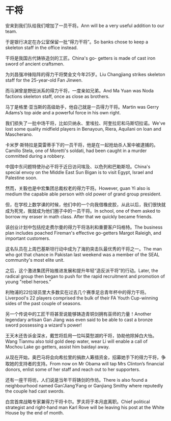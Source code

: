 # 干将

<p><span class="chinese">安来到我们队给我们增加了一员干将。</span><span class="english">Ann will be a very useful addition to our team.</span></p>

<p><span class="chinese">于是银行决定在办公室保留一批“得力干将”。</span><span class="english">So banks chose to keep a skeleton staff in the office instead.</span></p>

<p><span class="chinese">干将是我国古代铸铁造剑的工匠。</span><span class="english">China's go- getters is made of cast iron sword of ancient craftsmen.</span></p>

<p><span class="chinese">为刘昌强冲锋陷阵的得力干将樊金文今年25岁。</span><span class="english">Liu Changjiang strikes skeleton staff for the 25-year-old Fan Jinwen.</span></p>

<p><span class="chinese">而马渊曾是野田派系的得力干将，一度亲如兄弟。</span><span class="english">And Ma Yuan was Noda factions skeleton staff, once as close as brothers.</span></p>

<p><span class="chinese">马丁是格里·亚当斯的高级助手，他自己就是一员得力干将。</span><span class="english">Martin was Gerry Adams’s top aide and a powerful force in his own right.</span></p>

<p><span class="chinese">我们损失了一批中场干将，比如贝纳永、里埃拉、阿奎拉尼和马斯切拉诺。</span><span class="english">We've lost some quality midfield players in Benayoun, Riera, Aquilani on loan and Mascherano.</span></p>

<p><span class="chinese">卡米罗·斯特拉是莫雷蒂手下的一员干将，他是在一起抢劫杀人案中被逮捕的。</span><span class="english">Camillo Stela, one of Moretti's soldati, had been caught in a murder committed during a robbery.</span></p>

<p><span class="chinese">中国中东问题特使孙必干将于近日访问埃及、以色列和巴勒斯坦。</span><span class="english">China's special envoy on the Middle East Sun Bigan is to visit Egypt, Israel and Palestine soon.</span></p>

<p><span class="chinese">然而，关毅也是中宏集团总裁权老的得力干将。</span><span class="english">However, guan Yi also is medium the capable able person with old power of grand group president.</span></p>

<p><span class="chinese">但，在学校上数学课的时候，他们中的一个向我借橡皮胶，从此以后，我们很快就成为死党，我就成为他们圈子中的一员干将。</span><span class="english">In school, one of them asked to borrow my eraser in math class. After that we quickly became friends.</span></p>

<p><span class="chinese">该创业计划中包括挖走费尔曼的得力干将洛利和重要客户玛格特。</span><span class="english">The business plan includes poached Fireman's effective go-getters Margot Raleigh, and important customers.</span></p>

<p><span class="chinese">这名队员在上周巴基斯坦行动中成为了海豹突击队最优秀的干将之一。</span><span class="english">The man who got that chance in Pakistan last weekend was a member of the SEAL community's most elite unit.</span></p>

<p><span class="chinese">之后，这个激进集团开始推进发展和提升年轻“造反派干将”的行动。</span><span class="english">Later, the radical group then began to push for the rapid recruitment and promotion of young "rebel heroes."</span></p>

<p><span class="chinese">利物浦的22位球员里大多数实在过去几个赛季足总青年杯中的得力干将。</span><span class="english">Liverpool's 22 players comprised the bulk of their FA Youth Cup-winning sides of the past couple of seasons.</span></p>

<p><span class="chinese">另一个传说中的工匠干将甚至说能够铸造青铜剑拥有巫师的力量！</span><span class="english">Another legendary artisan Gan Jiang was even said to be able to cast a bronze sword possessing a wizard's power!</span></p>

<p><span class="chinese">王天木还告诉金深水，戴笠将启用一位叫莫愁湖的干将，协助他除掉白大怡。</span><span class="english">Wang Tianmu also told gold deep water, wear Li will enable a call of Mochou Lake go getters, assist him baidayi away.</span></p>

<p><span class="chinese">从现在开始，奥巴马将会向希拉里的捐款人筹措资金，招募她手下的得力干将，争取她的支持者的支持。</span><span class="english">From now on Mr Obama will tap Mrs Clinton’s financial donors, enlist some of her staff and reach out to her supporters.</span></p>

<p><span class="chinese">还有一座干将坊，人们说是当年干将铸剑的作坊。</span><span class="english">There is also found a neighbourhood named Gan'Jiang'Fang or Ganjiang Smithy where reputedly the couple had cast swords.</span></p>

<p><span class="chinese">白宫首席战略专家兼得力干将卡尔。罗夫将于本月底离职。</span><span class="english">Chief political strategist and right-hand man Karl Rove will be leaving his post at the White House by the end of month.</span></p>

